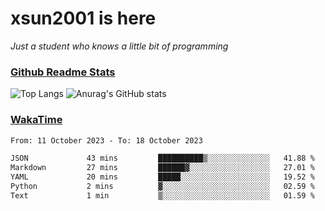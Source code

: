 # xsun2001 is here

*Just a student who knows a little bit of programming*

### [Github Readme Stats](https://github.com/anuraghazra/github-readme-stats)

![Top Langs](https://github-readme-stats.vercel.app/api/top-langs/?username=xsun2001&layout=compact&theme=radical) ![Anurag's GitHub stats](https://github-readme-stats.vercel.app/api?username=xsun2001&show_icons=true&theme=radical)

### [WakaTime](https://wakatime.com)

<!--START_SECTION:waka-->

```txt
From: 11 October 2023 - To: 18 October 2023

JSON             43 mins         ██████████▒░░░░░░░░░░░░░░   41.88 %
Markdown         27 mins         ██████▓░░░░░░░░░░░░░░░░░░   27.01 %
YAML             20 mins         █████░░░░░░░░░░░░░░░░░░░░   19.52 %
Python           2 mins          ▓░░░░░░░░░░░░░░░░░░░░░░░░   02.59 %
Text             1 min           ▒░░░░░░░░░░░░░░░░░░░░░░░░   01.59 %
```

<!--END_SECTION:waka-->
